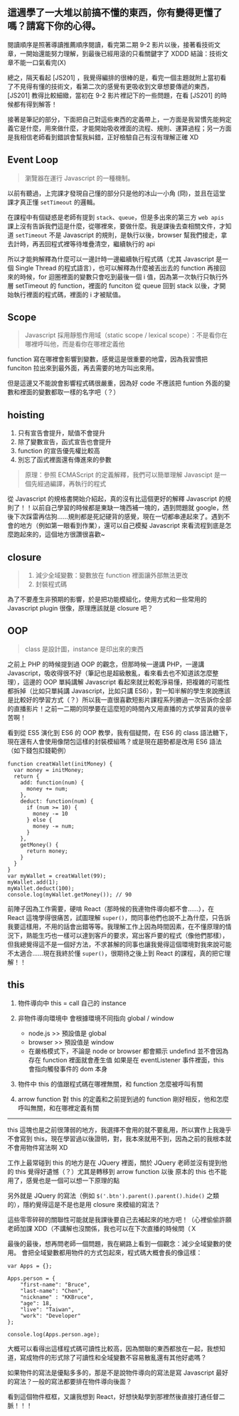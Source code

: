 ## 這週學了一大堆以前搞不懂的東西，你有變得更懂了嗎？請寫下你的心得。

閱讀順序是照著導讀推薦順序閱讀，看完第二期 9-2 影片以後，接著看技術文章，一開始還能努力理解，到最後已經用滾的只看關鍵字了 XDDD
結論：技術文章不能一口氣看完(X)

總之，隔天看起 [JS201] ，我覺得編排的很棒的是，看完一個主題就附上當初看了不見得有懂的技術文，看第二次的感覺有更吸收到文章想要傳遞的東西，[JS201] 教得比較細緻，當初在 9-2 影片裡記下的一些問題，在看 [JS201] 的時候都有得到解答！

接著是筆記的部分，下面把自己對這些東西的定義帶上，一方面是我習慣先能夠定義它是什麼，用來做什麼，才能開始吸收裡面的流程、規則、運算過程；另一方面是我相信老師看到錯誤會幫我糾錯，正好檢驗自己有沒有理解正確 XD

## Event Loop
> 瀏覽器在運行 Javascript 的一種機制。

以前有聽過，上完課才發現自己懂的部分只是他的冰山一小角 (冏)，並且在這堂課才真正懂 `setTimeout` 的邏輯。

在課程中有個疑惑是老師有提到 `stack`、`queue`，但是多出來的第三方 `web apis` 課上沒有告訴我們這是什麼，從哪裡來，要做什麼。我是課後去查相關文件，才知道 `setTimeout` 不是 Javascript 的規則，是執行以後，browser 幫我們接走，拿去計時，再丟回程式裡等待堆疊清空，繼續執行的 api

所以才能夠解釋為什麼可以一邊計時一邊繼續執行程式碼（尤其 Javascript 是一個 Single Thread 的程式語言），也可以解釋為什麼被丟出去的 function 再接回來的時候，for 迴圈裡面的變數只會吃到最後一個 i 值，因為第一次執行只執行外層 setTimeout 的 function，裡面的 funciton 從 queue 回到 stack 以後，才開始執行裡面的程式碼，裡面的 i 才被賦值。

## Scope

> Javascript 採用靜態作用域（static scope / lexical scope）：不是看你在哪裡呼叫他，而是看你在哪裡定義他

function 寫在哪裡會影響到變數，感覺這是很重要的地雷，因為我習慣把 funciton 拉出來到最外面，再去需要的地方叫出來用。

但是這邊又不能說會影響程式碼很嚴重，因為好 code 不應該把 funtion 外面的變數和裡面的變數都取一樣的名字吧（？）

## hoisting

1. 只有宣告會提升，賦值不會提升
2. 除了變數宣告，函式宣告也會提升
3. function 的宣告優先權比較高
4. 別忘了函式裡面還有傳進來的參數

> 原理：參照 ECMAScript 的定義解釋，我們可以簡單理解 Javascipt 是一個先經過編譯，再執行的程式

從 Javascript 的規格書開始介紹起，真的沒有比這個更好的解釋 Javascript 的規則了！！以前自己學習的時候都是東缺一塊西補一塊的，遇到問題就 google，然後下次踩雷再估狗......規則都是死記硬背的感覺，現在一切都串連起來了。遇到不會的地方（例如第一眼看到作業），還可以自己模擬 Javascript 來看流程到底是怎麼跑起來的，這個地方很讚很喜歡~

## closure

> 1. 減少全域變數：變數放在 function 裡面讓外部無法更改
> 2. 封裝程式碼

為了不要產生非預期的影響，於是把功能模組化，使用方式和一些常用的 Javascript plugin 很像，原理應該就是 closure 吧？

## OOP

> class 是設計圖，instance 是印出來的東西

之前上 PHP 的時候提到過 OOP 的觀念，但那時候一邊講 PHP，一邊講 Javascript，吸收得很不好（筆記也是超級散亂，看來看去也不知道該怎麼整理），這邊的 OOP 單純講解 Javascript 看起來就比較乾淨易懂，把複雜的可能性都拆掉（比如只單純講 Javascript，比如只講 ES6），對一知半解的學生來說應該是比較好的學習方式（？）所以我一直很喜歡短影片課程系列勝過一次告訴你全部的直播影片！之前一二期的同學要在這麼短的時間內又用直播的方式學習真的很辛苦啊！

看到從 ES5 演化到 ES6 的 OOP 教學，我有個疑問，在 ES6 的 class 語法糖下，現在還有人會使用像閉包這樣的封裝模組嗎？或是現在趨勢都是改用 ES6 語法（如下錢包扣錢範例）
```
function creatWallet(initMoney) {
  var money = initMoney;
  return {
    add: function(num) {
      money += num;
    },
    deduct: function(num) {
      if (num >= 10) {
        money -= 10
      } else {
        money -= num;
      }
    },
    getMoney() {
      return money;
    }
  }
}
var myWallet = creatWallet(99);
myWallet.add(1);
myWallet.deduct(100);
console.log(myWallet.getMoney()); // 90
```

前陣子因為工作需要，硬啃 React（那時候的我連物件導向都不會......），在 React 這塊學得很痛苦，試圖理解 `super()`，問同事他們也說不上為什麼，只告訴我要這樣用，不用的話會出錯等等。我理解工作上因為時間因素，在不懂原理的情況下，熟能生巧也一樣可以達到客戶的要求，寫出客戶要的程式（像他們那樣），但我總覺得這不是一個好方法，不求甚解的同事也讓我覺得這個環境對我來說可能不太適合......現在我終於懂 `super()`，很期待之後上到 React 的課程，真的把它理解！！

## this

1. 物件導向中
this = call 自己的 instance

2. 非物件導向環境中
會根據環境不同指向 global / window
   * node.js >> 預設值是 global
   * browser >> 預設值是 window
   * 在嚴格模式下，不論是 node or browser 都會顯示 undefind
並不會因為存在 function 裡面就會產生值
如果是在 eventListener 事件裡面，this 會指向觸發事件的 dom 本身

3. 物件中
this 的值跟程式碼在哪裡無關，和 function 怎麼被呼叫有關

4. arrow function 對 this 的定義和之前提到過的 function 剛好相反，他和怎麼呼叫無關，和在哪裡定義有關

---

this 這塊也是之前很薄弱的地方，我選擇不會用的就不要亂用，所以實作上我幾乎不會寫到 this，現在學習過以後證明，對，我本來就用不到，因為之前的我根本就不會用物件寫法啊 XD

工作上最常碰到 this 的地方是在 JQuery 裡面，關於 JQuery 老師並沒有提到他的 this 覺得好遺憾（？）尤其是轉移到 arrow function 以後 原本的 this 也不能用了，感覺也是一個可以想一下原理的點

另外就是 JQuery 的寫法（例如 `$('.btn').parent().parent().hide()` 之類的），隱約覺得這是不是也是用 closure 來模組的寫法？

這些零零碎碎的關聯性可能就是我課後要自己去補起來的地方吧！（心裡偷偷許願老師加課 XDD（不講解也沒關係，我也可以在下次直播的時候問（Ｘ

最後的最後，想再問老師一個問題，我在網路上看到一個觀念：減少全域變數的使用。
會把全域變數都用物件的方式包起來，程式碼大概會長的像這樣：
```
var Apps = {};

Apps.person = {
    "first-name": "Bruce",
    "last-name": "Chen",
    "nickname" : "KKBruce",
    "age": 18,
    "live": "Taiwan",
    "work": "Developer"
};

console.log(Apps.person.age);
```

大概可以看得出這樣程式碼可讀性比較高，因為關聯的東西都放在一起，我想知道，寫成物件的形式除了可讀性和全域變數不容易散亂還有其他好處嗎？

如果物件的寫法是優點多多的，那是不是說物件導向的寫法是寫 Javascript 最好的寫法？一般的寫法都要排在物件導向後面？

看到這個物件框框，又讓我想到 React，好想快點學到那裡然後直接打通任督二脈！！！